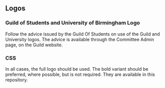 ## Logos

### Guild of Students and University of Birmingham Logo

Follow the advice issued by the Guild Of Students on use of the Guild and University logos. 
The advice is available through the Committee Admin page, on the Guild website.

### CSS

In all cases, the full logo should be used. The bold variant should be preferred, where possible, but is not required. They are available in this repository.